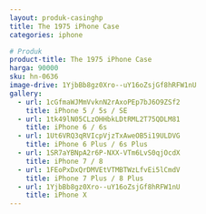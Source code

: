 ```yaml
---
layout: produk-casinghp
title: The 1975 iPhone Case
categories: iphone

# Produk
product-title: The 1975 iPhone Case
harga: 90000
sku: hn-0636
image-drive: 1YjbBb8gz0Xro--uY16oZsjGf8hRFW1nU
gallery:
  - url: 1cGfmaWJMmVvknN2rAxoPEp7bJ6O9ZSf2
    title: iPhone 5 / 5s / SE
  - url: 1tk49lN05CLzOHHbkLDtRML2T75QDLM81
    title: iPhone 6 / 6s
  - url: 1Ut6VRQ3qRVIcpVjzTxAweOB5i19ULDVG
    title: iPhone 6 Plus / 6s Plus
  - url: 1SR7aYBNpA2r6P-NXX-VTm6LvS0qjOcdX
    title: iPhone 7 / 8
  - url: 1FEoPxDxQrDMVEtVTMBTWzLfvEi5lCmdV
    title: iPhone 7 Plus / 8 Plus
  - url: 1YjbBb8gz0Xro--uY16oZsjGf8hRFW1nU
    title: iPhone X
---
```

